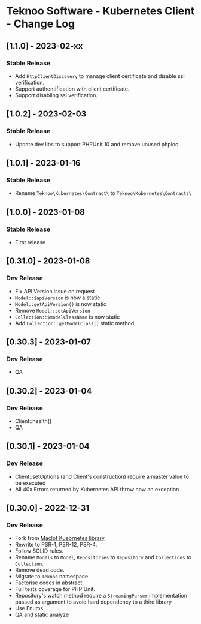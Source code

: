 # Teknoo Software - Kubernetes Client - Change Log

## [1.1.0] - 2023-02-xx
### Stable Release
- Add `HttpClientDiscovery` to manage client certificate and disable ssl verification. 
- Support authentification with client certificate.
- Support disabling ssl verification.

## [1.0.2] - 2023-02-03
### Stable Release
- Update dev libs to support PHPUnit 10 and remove unused phploc

## [1.0.1] - 2023-01-16
### Stable Release
- Rename `Teknoo\Kubernetes\Contract\` to `Teknoo\Kubernetes\Contracts\`

## [1.0.0] - 2023-01-08
### Stable Release
- First release

## [0.31.0] - 2023-01-08
### Dev Release
- Fix API Version issue on request
- `Model::$apiVersion` is now a static
- `Model::getApiVersion()` is now static
- Remove `Model::setApiVersion`
- `Collection::$modelClassName` is now static
- Add `Collection::getModelClass()` static method

## [0.30.3] - 2023-01-07
### Dev Release
- QA

## [0.30.2] - 2023-01-04
### Dev Release
- Client::health()
- QA

## [0.30.1] - 2023-01-04
### Dev Release
- Client::setOptions (and Client's construction) require a master value to be executed
- All 40x Errors returned by Kubernetes API throw now an exception  

## [0.30.0] - 2022-12-31
### Dev Release
- Fork from [Maclof Kuebrnetes library](https://github.com/maclof/kubernetes-client)
- Rewrite to PSR-1, PSR-12, PSR-4.
- Follow SOLID rules.
- Rename `Models` to `Model`, `Repositories` to `Repository` and `Collections` to `Collection`.
- Remove dead code.
- Migrate to `Teknoo` namespace.
- Factorise codes in abstract.
- Full tests coverage for PHP Unit.
- Repository's watch method require a `StreamingParser` implementation passed as argument to avoid hard dependency to 
  a third library
- Use Enums
- QA and static analyze